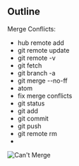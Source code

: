 ## Outline

Merge Conflicts:
* hub remote add
* git remote update
* git remote -v
* git fetch
* git branch -a
* git merge --no-ff
* atom
* fix merge conflicts
* git status
* git add
* git commit
* git push
* git remote rm
*

![Can't Merge](rel='img/CantMerge.png')
